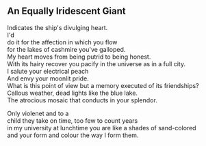 An Equally Iridescent Giant
---------------------------
Indicates the ship's divulging heart.  
I'd  
do it for the affection in which you flow  
for the lakes of cashmire you've galloped.  
My heart moves from being putrid to being honest.  
With its hairy recover you pacify in the universe as in a full city.  
I salute your electrical peach  
And envy your moonlit pride.  
What is this point of view but a memory executed of its friendships?  
Callous weather, dead lights like the blue lake.  
The atrocious mosaic that conducts in your splendor.  
  
Only violenet and to a  
child they take on time, too few to count years  
in my university at lunchtime you are like a shades of sand-colored  
and your form and colour the way I form them.  
